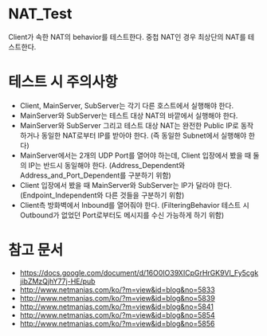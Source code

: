 # NAT_Test
Client가 속한 NAT의 behavior를 테스트한다.
중첩 NAT인 경우 최상단의 NAT를 테스트한다.


# 테스트 시 주의사항
 - Client, MainServer, SubServer는 각기 다른 호스트에서 실행해야 한다.
 - MainServer와 SubServer는 테스트 대상 NAT의 바깥에서 실행해야 한다.
 - MainServer와 SubServer 그리고 테스트 대상 NAT는 완전한 Public IP로 동작하거나 동일한 NAT로부터 IP를 받아야 한다. (즉 동일한 Subnet에서 실행해야 한다)
 - MainServer에서는 2개의 UDP Port를 열어야 하는데, Client 입장에서 봤을 때 둘의 IP는 반드시 동일해야 한다. (Address_Dependent와 Address_and_Port_Dependent를 구분하기 위함)
 - Client 입장에서 봤을 때 MainServer와 SubServer는 IP가 달라야 한다. (Endpoint_Independent와 다른 것들을 구분하기 위함)
 - Client측 방화벽에서 Inbound를 열어줘야 한다. (FilteringBehavior 테스트 시 Outbound가 없었던 Port로부터도 메시지를 수신 가능하게 하기 위함)


# 참고 문서
 - https://docs.google.com/document/d/16O0IO39XICpGrHrGK9Vl_Fy5cgkjibZMzQjhY77j-HE/pub
 - http://www.netmanias.com/ko/?m=view&id=blog&no=5833
 - http://www.netmanias.com/ko/?m=view&id=blog&no=5839
 - http://www.netmanias.com/ko/?m=view&id=blog&no=5841
 - http://www.netmanias.com/ko/?m=view&id=blog&no=5854
 - http://www.netmanias.com/ko/?m=view&id=blog&no=5856
